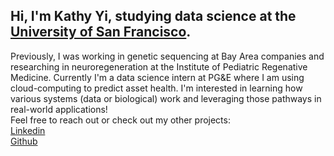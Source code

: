 ## Hi, I'm Kathy Yi, studying data science at the [University of San Francisco](https://www.usfca.edu/arts-sciences/graduate-programs/data-science).

Previously, I was working in genetic sequencing at Bay Area companies and researching in neuroregeneration at the Institute of Pediatric Regenative Medicine. Currently I'm a data science intern at PG&E where I am using cloud-computing to predict asset health. I'm interested in learning how various systems (data or biological) work and leveraging those pathways in real-world applications! 
<br />
Feel free to reach out or check out my other projects: 
<br />[Linkedin](https://www.linkedin.com/in/kathleen-yi/)
<br />[Github](https://github.com/ksyii)
